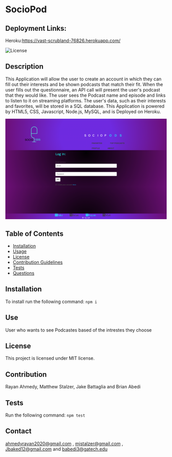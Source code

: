 # SocioPod

## Deployment Links: 
Heroku:https://vast-scrubland-76826.herokuapp.com/
      
    
![License](https://img.shields.io/badge/License-MIT-blue.svg)
## Description
This Application will allow the user to create an account in which they can fill out their interests and be shown podcasts that match their fit. When the user fills out the questionnaire, an API call will present the user's podcast that they would like. The user sees the Podcast name and episode and links to listen to it on streaming platforms. The user's data, such as their interests and favorites, will be stored in a SQL database. This Application is powered by HTML5, CSS, Javascript, Node.js, MySQL, and is Deployed on Heroku.

![](assets/demo.png)

## Table of Contents
* [Installation](#installation)
* [Usage](#usage)
* [License](#license)
* [Contribution Guidelines](#contribution-guidelines)
* [Tests](#tests)
* [Questions](#questions)
## Installation
To install run the following command:
``` npm i ```
## Use
User who wants to see Podcastes based of the intrestes they choose 
## License
This project is licensed under MIT license.
## Contribution 
Rayan Ahmedy, Matthew Stalzer, Jake Battaglia and Brian Abedi
## Tests
Run the following command:
``` npm test ```


## Contact 
ahmedyrayan2020@gmail.com , mjstalzer@gmail.com , Jbaked12@gmail.com and babedi3@gatech.edu
##
